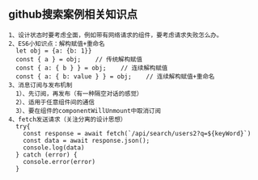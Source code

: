 ## github搜索案例相关知识点
    1、设计状态时要考虑全面，例如带有网络请求的组件，要考虑请求失败怎么办。
    2、ES6小知识点：解构赋值+重命名
      let obj = {a: {b: 1}}
      const { a } = obj;    // 传统解构赋值
      const { a: { b } } = obj;    // 连续解构赋值
      const { a: { b: value } } = obj;    // 连续解构赋值+重命名
    3、消息订阅与发布机制
      1）、先订阅，再发布（有一种隔空对话的感觉）
      2）、适用于任意组件间的通信
      3）、要在组件的componentWillUnmount中取消订阅
    4、fetch发送请求（关注分离的设计思想）
      try{
        const response = await fetch(`/api/search/users2?q=${keyWord}`)
        const data = await response.json();
        console.log(data)
      } catch (error) {
        console.error(error)
      }